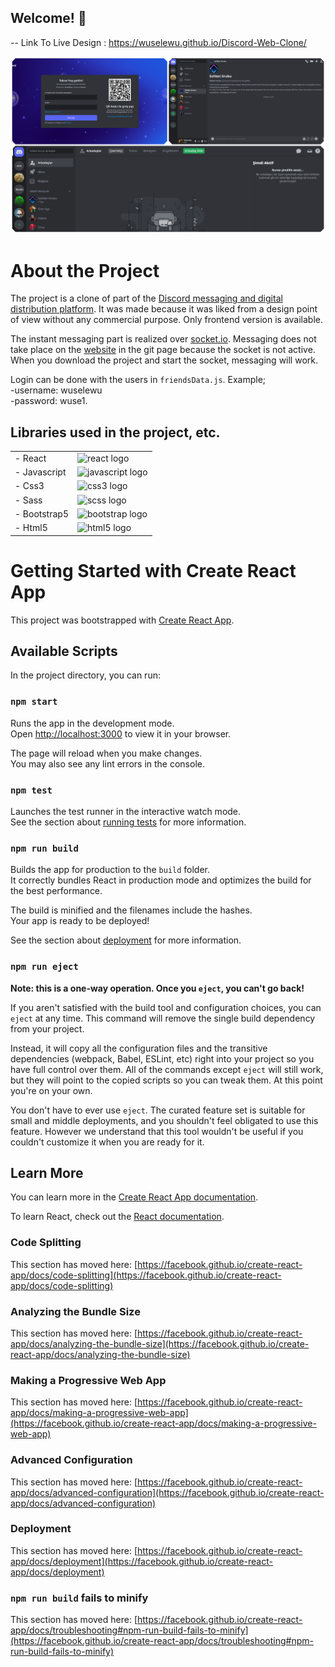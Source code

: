## Welcome! 👋

-- Link To Live Design : https://wuselewu.github.io/Discord-Web-Clone/

![Design preview dc-collage](./public/images/dc-collage.png)

# About the Project

The project is a clone of part of the [Discord messaging and digital distribution platform](https://discord.com/). It was made because it was liked from a design point of view without any commercial purpose. Only frontend version is available.

The instant messaging part is realized over [socket.io](https://socket.io/). Messaging does not take place on the [website](https://wuselewu.github.io/Discord-Web-Clone/) in the git page because the socket is not active. When you download the project and start the socket, messaging will work.

Login can be done with the users in `friendsData.js`. Example;\
-username: wuselewu\
-password: wuse1.

## Libraries used in the project, etc.

<table>
  <tr>
    <td><span>- React</span></td>
    <td><img src="https://cdn.jsdelivr.net/gh/devicons/devicon/icons/react/react-original-wordmark.svg" height="40" alt="react logo" /></td>
  </tr>
  <tr>
    <td><span>- Javascript</span></td>
    <td><img src="https://cdn.jsdelivr.net/gh/devicons/devicon/icons/javascript/javascript-original.svg" height="40" alt="javascript logo"  /></td>
  </tr>
   <tr>
    <td><span>- Css3</span></td>
    <td><img src="https://cdn.jsdelivr.net/gh/devicons/devicon/icons/css3/css3-original.svg" height="40" alt="css3 logo"  /></td>
  </tr>
  <tr>
    <td><span>- Sass</span></td>
    <td><img src="https://cdn.jsdelivr.net/gh/devicons/devicon/icons/sass/sass-original.svg" height="40" alt="scss logo" /></td>
  </tr>
  <tr>
    <td><span>- Bootstrap5</span></td>
    <td><img src="https://cdn.jsdelivr.net/gh/devicons/devicon/icons/bootstrap/bootstrap-original.svg" height="40" alt="bootstrap logo" /></td>
  </tr>
  <tr>
    <td><span>- Html5</span></td>
    <td><img src="https://cdn.jsdelivr.net/gh/devicons/devicon/icons/html5/html5-original.svg" height="40" alt="html5 logo" /></td>
  </tr>
</table>



# Getting Started with Create React App

This project was bootstrapped with [Create React App](https://github.com/facebook/create-react-app).

## Available Scripts

In the project directory, you can run:

### `npm start`

Runs the app in the development mode.\
Open [http://localhost:3000](http://localhost:3000) to view it in your browser.

The page will reload when you make changes.\
You may also see any lint errors in the console.

### `npm test`

Launches the test runner in the interactive watch mode.\
See the section about [running tests](https://facebook.github.io/create-react-app/docs/running-tests) for more information.

### `npm run build`

Builds the app for production to the `build` folder.\
It correctly bundles React in production mode and optimizes the build for the best performance.

The build is minified and the filenames include the hashes.\
Your app is ready to be deployed!

See the section about [deployment](https://facebook.github.io/create-react-app/docs/deployment) for more information.

### `npm run eject`

**Note: this is a one-way operation. Once you `eject`, you can't go back!**

If you aren't satisfied with the build tool and configuration choices, you can `eject` at any time. This command will remove the single build dependency from your project.

Instead, it will copy all the configuration files and the transitive dependencies (webpack, Babel, ESLint, etc) right into your project so you have full control over them. All of the commands except `eject` will still work, but they will point to the copied scripts so you can tweak them. At this point you're on your own.

You don't have to ever use `eject`. The curated feature set is suitable for small and middle deployments, and you shouldn't feel obligated to use this feature. However we understand that this tool wouldn't be useful if you couldn't customize it when you are ready for it.

## Learn More

You can learn more in the [Create React App documentation](https://facebook.github.io/create-react-app/docs/getting-started).

To learn React, check out the [React documentation](https://reactjs.org/).

### Code Splitting

This section has moved here: [https://facebook.github.io/create-react-app/docs/code-splitting](https://facebook.github.io/create-react-app/docs/code-splitting)

### Analyzing the Bundle Size

This section has moved here: [https://facebook.github.io/create-react-app/docs/analyzing-the-bundle-size](https://facebook.github.io/create-react-app/docs/analyzing-the-bundle-size)

### Making a Progressive Web App

This section has moved here: [https://facebook.github.io/create-react-app/docs/making-a-progressive-web-app](https://facebook.github.io/create-react-app/docs/making-a-progressive-web-app)

### Advanced Configuration

This section has moved here: [https://facebook.github.io/create-react-app/docs/advanced-configuration](https://facebook.github.io/create-react-app/docs/advanced-configuration)

### Deployment

This section has moved here: [https://facebook.github.io/create-react-app/docs/deployment](https://facebook.github.io/create-react-app/docs/deployment)

### `npm run build` fails to minify

This section has moved here: [https://facebook.github.io/create-react-app/docs/troubleshooting#npm-run-build-fails-to-minify](https://facebook.github.io/create-react-app/docs/troubleshooting#npm-run-build-fails-to-minify)
